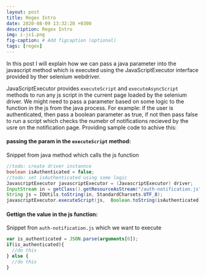 ```yaml
---
layout: post
title: Regex Intro
date: 2020-08-09 13:32:20 +0300
description: Regex Intro
img: i-js1.png
fig-caption: # Add figcaption (optional)
tags: [regex]
---
```


In this post I will explain how we can pass a java parameter into the javascript method which is executed using the JavaScriptExecutor interface provided by ther selenium webdriver.

JavaScriptExecutor provides `executeScript` and `executeAsyncScript` methods to run any js script in the current page loaded by the selenium driver.
We might need to pass a parameter based on some logic to the function in the js from the java process. For example: if the user is authenticated, then pass a boolean parameter as true, if not then pass false to run a script which checks the numebr of notifications recieved by the usre on the notification page.
Providing sample code to achive this:

#### passing the param in the `executeScript` method:
Snippet from java method which calls the js function
```java
//todo: create driver instannce
boolean isAuthenticated = false;
//todo: set isAuthenticated using some logic
JavascriptExecutor javascriptExecutor = (JavascriptExecutor) driver;
InputStream in = getClass().getResourceAsStream("/auth-notification.js");
String js = IOUtils.toString(in, StandardCharsets.UTF_8);
javascriptExecutor.executeScript(js,  Boolean.toString(isAuthenticated))
```

#### Gettign the value in the js function:
Snippet fron `auth-notification.js` which we want to execute
```js
var is_authenticated = JSON.parse(arguments[0]);
if(is_authenticated){
  //do this
} else {
  //do this
}
```

